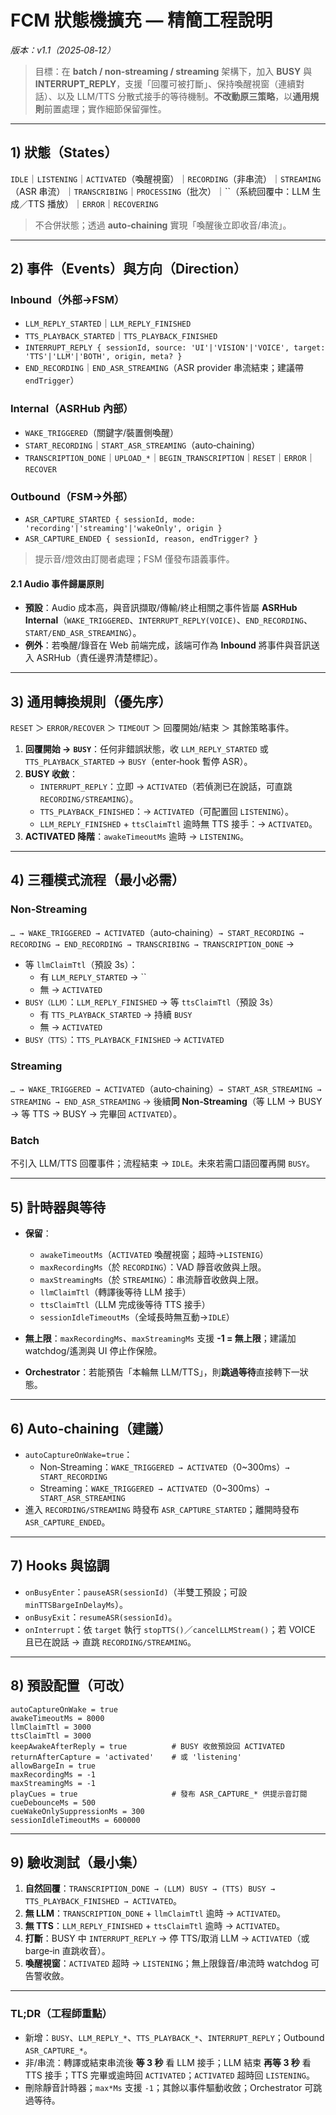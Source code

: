 # FCM 狀態機擴充 — 精簡工程說明

*版本：v1.1（2025‑08‑12）*

> 目標：在 **batch / non‑streaming / streaming** 架構下，加入 **BUSY** 與 **INTERRUPT\_REPLY**，支援「回覆可被打斷」、保持喚醒視窗（連續對話）、以及 LLM/TTS 分散式接手的等待機制。**不改動原三策略**，以**通用規則**前置處理；實作細節保留彈性。

---

## 1) 狀態（States）

`IDLE`｜`LISTENING`｜`ACTIVATED`（喚醒視窗）｜`RECORDING`（非串流）｜`STREAMING`（ASR 串流）｜`TRANSCRIBING`｜`PROCESSING`（批次）｜``（系統回覆中：LLM 生成／TTS 播放）｜`ERROR`｜`RECOVERING`

> 不合併狀態；透過 **auto‑chaining** 實現「喚醒後立即收音/串流」。

---

## 2) 事件（Events）與方向（Direction）

### Inbound（外部→FSM）

- `LLM_REPLY_STARTED`｜`LLM_REPLY_FINISHED`
- `TTS_PLAYBACK_STARTED`｜`TTS_PLAYBACK_FINISHED`
- `INTERRUPT_REPLY { sessionId, source: 'UI'|'VISION'|'VOICE', target: 'TTS'|'LLM'|'BOTH', origin, meta? }`
- `END_RECORDING`｜`END_ASR_STREAMING`（ASR provider 串流結束；建議帶 `endTrigger`）

### Internal（ASRHub 內部）

- `WAKE_TRIGGERED`（關鍵字/裝置側喚醒）
- `START_RECORDING`｜`START_ASR_STREAMING`（auto‑chaining）
- `TRANSCRIPTION_DONE`｜`UPLOAD_*`｜`BEGIN_TRANSCRIPTION`｜`RESET`｜`ERROR`｜`RECOVER`

### Outbound（FSM→外部）

- `ASR_CAPTURE_STARTED { sessionId, mode: 'recording'|'streaming'|'wakeOnly', origin }`
- `ASR_CAPTURE_ENDED { sessionId, reason, endTrigger? }`

> 提示音/燈效由訂閱者處理；FSM 僅發布語義事件。

#### 2.1 Audio 事件歸屬原則

- **預設**：Audio 成本高，與音訊擷取/傳輸/終止相關之事件皆屬 **ASRHub Internal**（`WAKE_TRIGGERED`、`INTERRUPT_REPLY(VOICE)`、`END_RECORDING`、`START/END_ASR_STREAMING`）。
- **例外**：若喚醒/錄音在 Web 前端完成，該端可作為 **Inbound** 將事件與音訊送入 ASRHub（責任邊界清楚標記）。

---

## 3) 通用轉換規則（優先序）

`RESET` ＞ `ERROR/RECOVER` ＞ `TIMEOUT` ＞ 回覆開始/結束 ＞ 其餘策略事件。

1. **回覆開始 →** **`BUSY`**：任何非錯誤狀態，收 `LLM_REPLY_STARTED` 或 `TTS_PLAYBACK_STARTED` → `BUSY`（enter‑hook 暫停 ASR）。
2. **BUSY 收斂**：
   - `INTERRUPT_REPLY`：立即 → `ACTIVATED`（若偵測已在說話，可直跳 `RECORDING/STREAMING`）。
   - `TTS_PLAYBACK_FINISHED`：→ `ACTIVATED`（可配置回 `LISTENING`）。
   - `LLM_REPLY_FINISHED` + `ttsClaimTtl` 逾時無 TTS 接手：→ `ACTIVATED`。
3. **ACTIVATED 降階**：`awakeTimeoutMs` 逾時 → `LISTENING`。

---

## 4) 三種模式流程（最小必需）

### Non‑Streaming

`… → WAKE_TRIGGERED → ACTIVATED`（auto‑chaining）`→ START_RECORDING → RECORDING → END_RECORDING → TRANSCRIBING → TRANSCRIPTION_DONE` →

- 等 `llmClaimTtl`（預設 3s）：
  - 有 `LLM_REPLY_STARTED` → ``
  - 無 → `ACTIVATED`
- `BUSY（LLM）`：`LLM_REPLY_FINISHED` → 等 `ttsClaimTtl`（預設 3s）
  - 有 `TTS_PLAYBACK_STARTED` → 持續 `BUSY`
  - 無 → `ACTIVATED`
- `BUSY（TTS）`：`TTS_PLAYBACK_FINISHED` → `ACTIVATED`

### Streaming

`… → WAKE_TRIGGERED → ACTIVATED`（auto‑chaining）`→ START_ASR_STREAMING → STREAMING → END_ASR_STREAMING` → 後續**同 Non‑Streaming**（等 LLM → BUSY → 等 TTS → BUSY → 完畢回 `ACTIVATED`）。

### Batch

不引入 LLM/TTS 回覆事件；流程結束 → `IDLE`。未來若需口語回覆再開 `BUSY`。

---

## 5) 計時器與等待

- **保留**：

  - `awakeTimeoutMs`（`ACTIVATED` 喚醒視窗；超時→`LISTENIG`）
  - `maxRecordingMs`（於 `RECORDING`）：VAD 靜音收斂與上限。
  - `maxStreamingMs`（於 `STREAMING`）：串流靜音收斂與上限。
  - `llmClaimTtl`（轉譯後等待 LLM 接手）
  - `ttsClaimTtl`（LLM 完成後等待 TTS 接手）
  - `sessionIdleTimeoutMs`（全域長時無互動→`IDLE`）

- **無上限**：`maxRecordingMs`、`maxStreamingMs` 支援 **-1 = 無上限**；建議加 watchdog/遙測與 UI 停止作保險。

- **Orchestrator**：若能預告「本輪無 LLM/TTS」，則**跳過等待**直接轉下一狀態。

---

## 6) Auto‑chaining（建議）

- `autoCaptureOnWake=true`：
  - Non‑Streaming：`WAKE_TRIGGERED → ACTIVATED`（0\~300ms）`→ START_RECORDING`
  - Streaming：`WAKE_TRIGGERED → ACTIVATED`（0\~300ms）`→ START_ASR_STREAMING`
- 進入 `RECORDING/STREAMING` 時發布 `ASR_CAPTURE_STARTED`；離開時發布 `ASR_CAPTURE_ENDED`。

---

## 7) Hooks 與協調

- `onBusyEnter`：`pauseASR(sessionId)`（半雙工預設；可設 `minTTSBargeInDelayMs`）。
- `onBusyExit`：`resumeASR(sessionId)`。
- `onInterrupt`：依 `target` 執行 `stopTTS()`／`cancelLLMStream()`；若 VOICE 且已在說話 → 直跳 `RECORDING/STREAMING`。

---

## 8) 預設配置（可改）

```text
autoCaptureOnWake = true
awakeTimeoutMs = 8000
llmClaimTtl = 3000
ttsClaimTtl = 3000
keepAwakeAfterReply = true          # BUSY 收斂預設回 ACTIVATED
returnAfterCapture = 'activated'    # 或 'listening'
allowBargeIn = true
maxRecordingMs = -1
maxStreamingMs = -1
playCues = true                     # 發布 ASR_CAPTURE_* 供提示音訂閱
cueDebounceMs = 500
cueWakeOnlySuppressionMs = 300
sessionIdleTimeoutMs = 600000
```

---

## 9) 驗收測試（最小集）

1. **自然回覆**：`TRANSCRIPTION_DONE → (LLM) BUSY → (TTS) BUSY → TTS_PLAYBACK_FINISHED → ACTIVATED`。
2. **無 LLM**：`TRANSCRIPTION_DONE` + `llmClaimTtl` 逾時 → `ACTIVATED`。
3. **無 TTS**：`LLM_REPLY_FINISHED` + `ttsClaimTtl` 逾時 → `ACTIVATED`。
4. **打斷**：BUSY 中 `INTERRUPT_REPLY` → 停 TTS/取消 LLM → `ACTIVATED`（或 barge‑in 直跳收音）。
5. **喚醒視窗**：`ACTIVATED` 超時 → `LISTENING`；無上限錄音/串流時 watchdog 可告警收斂。

---

### TL;DR（工程師重點）

- 新增：`BUSY`、`LLM_REPLY_*`、`TTS_PLAYBACK_*`、`INTERRUPT_REPLY`；Outbound `ASR_CAPTURE_*`。
- 非/串流：轉譯或結束串流後 **等 3 秒** 看 LLM 接手；LLM 結束 **再等 3 秒** 看 TTS 接手；TTS 完畢或逾時回 `ACTIVATED`；`ACTIVATED` 超時回 `LISTENING`。
- 刪除靜音計時器；`max*Ms` 支援 `-1`；其餘以事件驅動收斂；Orchestrator 可跳過等待。


